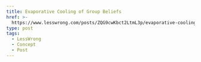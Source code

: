 ```yaml
---
title: Evaporative Cooling of Group Beliefs
href: >-
  https://www.lesswrong.com/posts/ZQG9cwKbct2LtmL3p/evaporative-cooling-of-group-beliefs
type: post
tags:
  - LessWrong
  - Concept
  - Post
---
```


